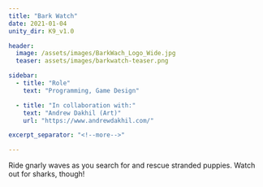 ```yaml
---
title: "Bark Watch"
date: 2021-01-04
unity_dir: K9_v1.0

header:
  image: /assets/images/BarkWach_Logo_Wide.jpg
  teaser: assets/images/barkwatch-teaser.png

sidebar:
  - title: "Role"
    text: "Programming, Game Design"

  - title: "In collaboration with:"
    text: "Andrew Dakhil (Art)"
    url: "https://www.andrewdakhil.com/"

excerpt_separator: "<!--more-->"

---
```


Ride gnarly waves as you search for and rescue stranded puppies. Watch out for sharks, though! 